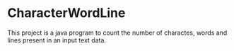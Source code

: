 # CharacterWordLine
This project is a java program to count the number of charactes, words and lines present in an input text data. 
